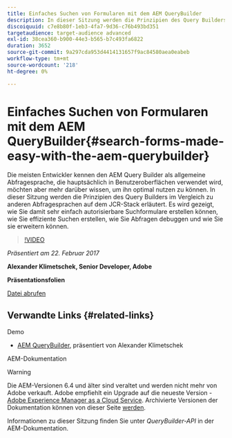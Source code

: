 ```yaml
---
title: Einfaches Suchen von Formularen mit dem AEM QueryBuilder
description: In dieser Sitzung werden die Prinzipien des Query Builders im Vergleich zu anderen Abfragesprachen des JCR-Stacks erläutert. Es wird gezeigt, wie Sie damit auf einfache Weise autorisierbare Suchformulare erstellen können, wie Sie effiziente Suchen erstellen, wie Sie Abfragen debuggen und wie Sie sie erweitern können.
discoiquuid: c7e8b80f-1eb3-4fa7-9d36-c76b493bd351
targetaudience: target-audience advanced
exl-id: 38cea360-b900-44e3-b565-b7c493fa6822
duration: 3652
source-git-commit: 9a297cda953d4414131657f9ac84580aea0eabeb
workflow-type: tm+mt
source-wordcount: '218'
ht-degree: 0%

---
```


# Einfaches Suchen von Formularen mit dem AEM QueryBuilder{#search-forms-made-easy-with-the-aem-querybuilder}

Die meisten Entwickler kennen den AEM Query Builder als allgemeine Abfragesprache, die hauptsächlich in Benutzeroberflächen verwendet wird, möchten aber mehr darüber wissen, um ihn optimal nutzen zu können. In dieser Sitzung werden die Prinzipien des Query Builders im Vergleich zu anderen Abfragesprachen auf dem JCR-Stack erläutert. Es wird gezeigt, wie Sie damit sehr einfach autorisierbare Suchformulare erstellen können, wie Sie effiziente Suchen erstellen, wie Sie Abfragen debuggen und wie Sie sie erweitern können.

>[!VIDEO](https://video.tv.adobe.com/v/19139/?quality=9)

*Präsentiert am 22. Februar 2017*

**Alexander Klimetschek, Senior Developer, Adobe**

**Präsentationsfolien**

[Datei abrufen](assets/aem-gems-querybuilder-2017.pdf)

## Verwandte Links {#related-links}

Demo

* [AEM QueryBuilder](https://www.youtube.com/watch?v=yR9mcp9_MtY&amp;list=PLHMjqSjX2bE7zaDKZ7KD-tuqVXooiKave), präsentiert von Alexander Klimetschek

AEM-Dokumentation

>[!WARNING]
>
>Die AEM-Versionen 6.4 und älter sind veraltet und werden nicht mehr von Adobe verkauft.  Adobe empfiehlt ein Upgrade auf die neueste Version - [Adobe Experience Manager as a Cloud Service](https://experienceleague.adobe.com/docs/experience-manager-cloud-service.html).  Archivierte Versionen der Dokumentation können von dieser Seite [ werden](https://experienceleague.adobe.com/docs/experience-manager-release-information/aem-release-updates/previous-updates/aem-previous-versions.html?lang=de).
>
>Informationen zu dieser Sitzung finden Sie unter *QueryBuilder-API* in der AEM-Dokumentation.

<!--
[Get back to the Overview](https://helpx.adobe.com/experience-manager/kt/eseminars/gems/aem-index.html)
-->
